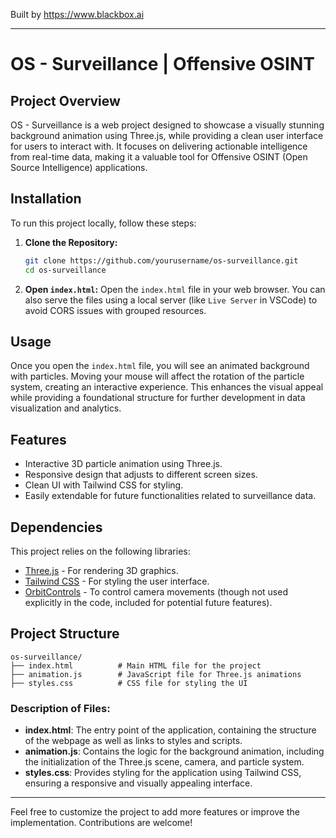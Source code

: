 
Built by https://www.blackbox.ai

---

# OS - Surveillance | Offensive OSINT

## Project Overview

OS - Surveillance is a web project designed to showcase a visually stunning background animation using Three.js, while providing a clean user interface for users to interact with. It focuses on delivering actionable intelligence from real-time data, making it a valuable tool for Offensive OSINT (Open Source Intelligence) applications.

## Installation

To run this project locally, follow these steps:

1. **Clone the Repository:**
   ```bash
   git clone https://github.com/yourusername/os-surveillance.git
   cd os-surveillance
   ```

2. **Open `index.html`:**
   Open the `index.html` file in your web browser. You can also serve the files using a local server (like `Live Server` in VSCode) to avoid CORS issues with grouped resources.

## Usage

Once you open the `index.html` file, you will see an animated background with particles. Moving your mouse will affect the rotation of the particle system, creating an interactive experience. This enhances the visual appeal while providing a foundational structure for further development in data visualization and analytics.

## Features

- Interactive 3D particle animation using Three.js.
- Responsive design that adjusts to different screen sizes.
- Clean UI with Tailwind CSS for styling.
- Easily extendable for future functionalities related to surveillance data.

## Dependencies

This project relies on the following libraries:

- [Three.js](https://threejs.org/) - For rendering 3D graphics.
- [Tailwind CSS](https://tailwindcss.com/) - For styling the user interface.
- [OrbitControls](https://threejs.org/examples/#misc_controls_orbit) - To control camera movements (though not used explicitly in the code, included for potential future features).

## Project Structure

```
os-surveillance/
├── index.html          # Main HTML file for the project
├── animation.js        # JavaScript file for Three.js animations
├── styles.css          # CSS file for styling the UI
```

### Description of Files:
- **index.html**: The entry point of the application, containing the structure of the webpage as well as links to styles and scripts.
- **animation.js**: Contains the logic for the background animation, including the initialization of the Three.js scene, camera, and particle system.
- **styles.css**: Provides styling for the application using Tailwind CSS, ensuring a responsive and visually appealing interface.

---

Feel free to customize the project to add more features or improve the implementation. Contributions are welcome!